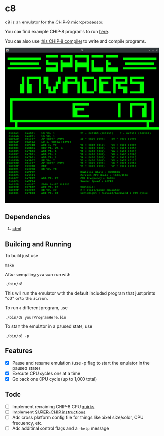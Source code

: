 # c8

c8 is an emulator for the [CHIP-8 microprosessor](https://en.wikipedia.org/wiki/CHIP-8).

You can find example CHIP-8 programs to run [here](https://github.com/kripod/chip8-roms/tree/master).

You can also use [this CHIP-8 compiler](https://github.com/glouw/c8c) to write and compile programs.

![Example Image](/assets/c8-example.png)

## Dependencies

1. [sfml](https://www.sfml-dev.org/)

## Building and Running

To build just use

```
make
```
After compiling you can run with
```
./bin/c8
```
This will run the emulator with the default included program that just prints "c8" onto the screen.

To run a different program, use
```
./bin/c8 yourProgramHere.bin
```
To start the emulator in a paused state, use
```
./bin/c8 -p
```

## Features

- [x] Pause and resume emulation (use -p flag to start the emulator in the paused state)
- [x] Execute CPU cycles one at a time
- [x] Go back one CPU cycle (up to 1,000 total)

## Todo

- [ ] Implement remaining CHIP-8 CPU [quirks](https://github.com/chip-8/chip-8-database/blob/master/database/quirks.json)
- [ ] Implement [SUPER-CHIP instructions](https://chip-8.github.io/extensions/)
- [ ] Add cross platform config file for things like pixel size/color, CPU frequency, etc.
- [ ] Add additinal control flags and a `-help` message
